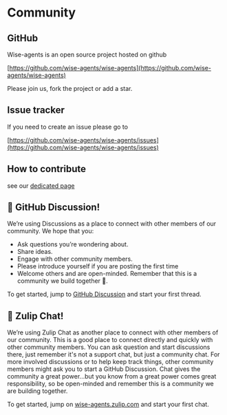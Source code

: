 # Community 

## GitHub

Wise-agents is an open source project hosted on github

[https://github.com/wise-agents/wise-agents](https://github.com/wise-agents/wise-agents)

Please join us, fork the project or add a star. 

## Issue tracker
If you need to create an issue please go to 
 
[https://github.com/wise-agents/wise-agents/issues](https://github.com/wise-agents/wise-agents/issues)

## How to contribute 
see our [dedicated page](contributing.md)

## 👋 GitHub Discussion!
  We’re using Discussions as a place to connect with other members of our community. We hope that you:
  * Ask questions you’re wondering about.
  * Share ideas.
  * Engage with other community members.
  * Please introduce yourself if you are posting the first time
  * Welcome others and are open-minded. Remember that this is a community we
  build together 💪.

  To get started, jump to [GitHub Discussion](https://github.com/wise-agents/wise-agents/discussions) and start your first thread.

## 👋 Zulip Chat!
  We’re using Zulip Chat as another place to connect with other members of our community. 
  This is a good place to connect directly and quickly with other community members.
  You can ask question and start discussions there, just remember it's not a support chat, but just a community chat.
  For more involved discussions or to help keep track things, other community members might ask you to start a GitHub Discussion.
  Chat gives the community a great power...but you know from a great power comes great responsibility, so be open-minded and remember this is a community we are building together.

  To get started, jump on [wise-agents.zulip.com](https://wise-agents.zulipchat.com/) and start your first chat.

